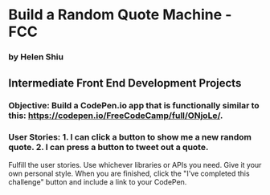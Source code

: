 # Build a Random Quote Machine - FCC
### by Helen Shiu

## Intermediate Front End Development Projects
### Objective: Build a CodePen.io app that is functionally similar to this: https://codepen.io/FreeCodeCamp/full/ONjoLe/.
### User Stories: 1. I can click a button to show me a new random quote. 2. I can press a button to tweet out a quote.

Fulfill the user stories. Use whichever libraries or APIs you need. Give it your own personal style.
When you are finished, click the "I've completed this challenge" button and include a link to your CodePen.
